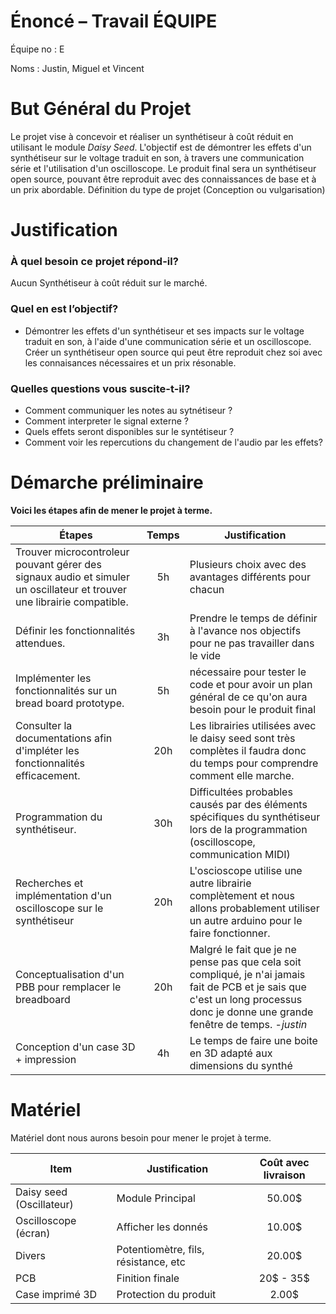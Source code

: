 # Énoncé – Travail ÉQUIPE
Équipe no : E  

Noms : Justin, Miguel et Vincent

# But Général du Projet
Le projet vise à concevoir et réaliser un synthétiseur à coût réduit en utilisant le module *Daisy Seed*. L'objectif est de démontrer les effets d'un synthétiseur sur le voltage traduit en son, à travers une communication série et l'utilisation d'un oscilloscope. Le produit final sera un synthétiseur open source, pouvant être reproduit avec des connaissances de base et à un prix abordable.
Définition du type de projet (Conception ou vulgarisation)

# Justification
### À quel besoin ce projet répond-il?

Aucun Synthétiseur à coût réduit sur le marché.

### Quel en est l’objectif?
- Démontrer les effets d'un synthétiseur et ses impacts sur le voltage traduit en son, à l'aide d'une communication série et un oscilloscope. Créer un synthétiseur open source qui peut être reproduit chez soi avec les connaisances nécessaires et un prix résonable.

### Quelles questions vous suscite-t-il?

- Comment communiquer les notes au sytnétiseur ?
- Comment interpreter le signal externe ?
- Quels effets seront disponibles sur le syntétiseur ?
- Comment voir les repercutions du changement de l'audio par les effets?

# Démarche préliminaire
**Voici les étapes afin de mener le projet à terme.**

|Étapes|Temps|Justification|
|----------------------------------------------------------------|:----:|---------------------------------|
|Trouver microcontroleur pouvant gérer des signaux audio et simuler un oscillateur et trouver une librairie compatible.| 5h | Plusieurs choix avec des avantages différents pour chacun |
|Définir les fonctionnalités attendues.| 3h | Prendre le temps de définir à l'avance nos objectifs pour ne pas travailler dans le vide |
|Implémenter les fonctionnalités sur un bread board prototype.| 5h | nécessaire pour tester le code et pour avoir un plan général de ce qu'on aura besoin pour le produit final |
|Consulter la documentations afin d'impléter les fonctionnalités efficacement.| 20h | Les librairies utilisées avec le daisy seed sont très complètes il faudra donc du temps pour comprendre comment elle marche. |  
|Programmation du synthétiseur.| 30h | Difficultées probables causés par des éléments spécifiques du synthétiseur lors de la programmation (oscilloscope, communication MIDI) |
|Recherches et implémentation d'un oscilloscope sur le synthétiseur | 20h | L'oscioscope utilise une autre librairie complètement et nous allons probablement utiliser un autre arduino pour le faire fonctionner. |
|Conceptualisation d'un PBB pour remplacer le breadboard| 20h | Malgré le fait que je ne pense pas que cela soit compliqué, je n'ai jamais fait de PCB et je sais que c'est un long processus donc je donne une grande fenêtre de temps. -*justin* |
|Conception d'un case 3D + impression|4h| Le temps de faire une boite en 3D adapté aux dimensions du synthé |
<!-- Chaque étape doit inclure une évaluation de temps approximatif avec justification. -->


# Matériel
Matériel dont nous aurons besoin pour mener le projet à terme.

| Item | Justification | Coût avec livraison| 
|------|---------------|:------:|
| Daisy seed (Oscillateur) | Module Principal | 50.00$ |
| Oscilloscope (écran)| Afficher les donnés | 10.00$ |
| Divers | Potentiomètre, fils, résistance, etc | 20.00$ |
| PCB | Finition finale | 20$ - 35$ |
| Case imprimé 3D | Protection du produit | 2.00$ |

